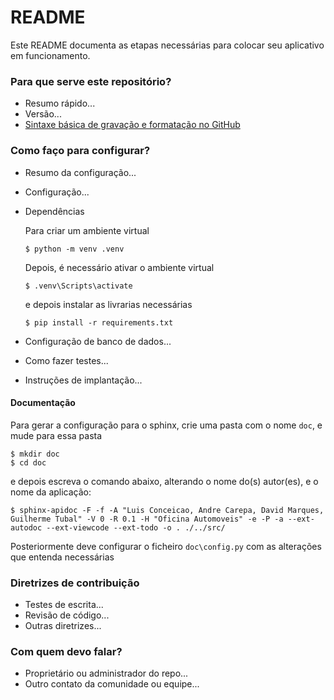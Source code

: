 # README

Este README documenta as etapas necessárias para colocar seu aplicativo em funcionamento.

### Para que serve este repositório?

* Resumo rápido...
* Versão...
* [Sintaxe básica de gravação e formatação no GitHub](https://docs.github.com/pt/get-started/writing-on-github/getting-started-with-writing-and-formatting-on-github/basic-writing-and-formatting-syntax)

### Como faço para configurar?

* Resumo da configuração...
* Configuração...
* Dependências

    Para criar um ambiente virtual

    ```
    $ python -m venv .venv
	```
	
	Depois, é necessário ativar o ambiente virtual
	
	```
    $ .venv\Scripts\activate
    ```

    e depois instalar as livrarias necessárias

    ```
    $ pip install -r requirements.txt
    ```

* Configuração de banco de dados...
* Como fazer testes...
* Instruções de implantação...

#### Documentação

Para gerar a configuração para o sphinx, crie uma pasta com o nome `doc`, e mude para essa pasta

```
$ mkdir doc
$ cd doc
```

e depois escreva o comando abaixo, alterando o nome do(s) autor(es), e o nome da aplicação:

```
$ sphinx-apidoc -F -f -A "Luis Conceicao, Andre Carepa, David Marques, Guilherme Tubal" -V 0 -R 0.1 -H "Oficina Automoveis" -e -P -a --ext-autodoc --ext-viewcode --ext-todo -o . ./../src/
```

Posteriormente deve configurar o ficheiro `doc\config.py` com as alterações que entenda necessárias

### Diretrizes de contribuição

* Testes de escrita...
* Revisão de código...
* Outras diretrizes...

### Com quem devo falar?

* Proprietário ou administrador do repo...
* Outro contato da comunidade ou equipe...



